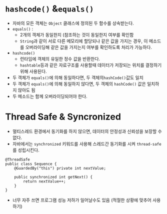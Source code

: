 # `hashcode()` &`equals()`
- 자바의 모든 객체는 `Object` 클래스에 정의된 두 함수를 상속받는다.
- `equals()` : 
	- 2개의 객체가 동일한지 (참조하는 것이 동일한지 여부를 확인함
	- `String`과 같이 서로 다른 메모리에 할당되나 같은 값을 가지는 경우, 이 메소드를 오버라이딩해 같은 값을 가지는지 여부를 확인하도록 처리가 가능하다.
-  `hashcode()` 
	- 런타임에 객체의 유일한 정수 값을 반환한다.
	- `hashtable`등과 같은 자료구조를 사용할때 데이터가 저장되는 위치를 결정하기 위해 사용된다.
- 두 객체가 `equals()`에 의해 동일하다면, 두 객체의` hashCode() `값도 일치
- 두 객체가 `equals()`에 의해 동일하지 않다면, 두 객체의 `hashCode()` 값은 일치하지 않아도 됨
- 두 메소드는 함께 오버라이딩되어야 한다.
# Thread Safe & Syncronized
- 멀티스레드 환경에서 동기화를 하지 않으면, 데이터의 안정성과 신뢰성을 보장할 수 없다.
- 자바에서는 `synchronized` 키워드를 사용해 스레드간 동기화를 시켜 `thread-safe`를 성립시킨다.

```
@ThreadSafe
public class Sequence {
    @GuardedBy("this") private int nextValue;

    public synchronized int getNext() {
        return nextValue++;
    }
}
```
- 너무 자주 쓰면 프로그램 성능 저하가 일어날수도 있음 (적절한 상황에 맞추어 사용하기)